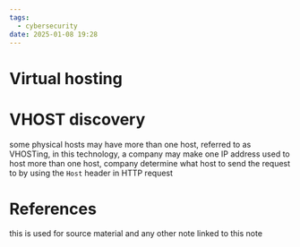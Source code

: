 ```yaml
---
tags:
  - cybersecurity
date: 2025-01-08 19:28
---
```

# Virtual hosting

# VHOST discovery
some physical hosts may have more than one host, referred to as VHOSTing, in this technology, a company may make one IP address used to host more than one host, company determine what host to send the request to by using the `Host` header in HTTP request




# References
this is used for source material and any other note linked to this note

